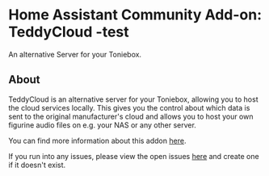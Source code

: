 # Home Assistant Community Add-on: TeddyCloud -test 

An alternative Server for your Toniebox.

## About

TeddyCloud is an alternative server for your Toniebox, allowing you to host the cloud services locally. 
This gives you the control about which data is sent to the original manufacturer's cloud and allows you to host your own figurine audio files on e.g. your NAS or any other server.

You can find more information about this addon [here](https://github.com/mrueg/addon-teddycloud/blob/main/README.md).

If you run into any issues, please view the open issues [here](https://github.com/mrueg/addon-teddycloud/issues) and create one if it doesn't exist.

